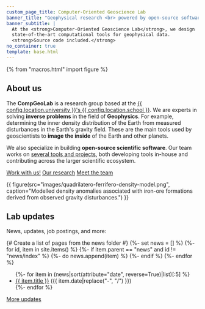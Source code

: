 ```yaml
---
custom_page_title: Computer-Oriented Geoscience Lab
banner_title: "Geophysical research <br> powered by open-source software"
banner_subtitle: |
  At the <strong>Computer-Oriented Geoscience Lab</strong>, we design
  state-of-the-art computational tools for geophysical data.
  <strong>Source code included.</strong>
no_container: true
template: base.html
---
```


{% from "macros.html" import figure %}

<div class="container-fluid overflow-hidden" style="background-color: var(--bs-gray-200);">
<div class="container page-section">

## About us

<div class="row gy-5 gx-5">
<div class="col-md-7">

The **CompGeoLab** is a research group based at the
[{{ config.location.university }}'s {{ config.location.school }}][uol].
We are experts in solving **inverse problems** in the field of **Geophysics**.
For example, determining the inner density distribution of the Earth from
measured disturbances in the Earth's gravity field.
These are the main tools used by geoscientists to **image the inside** of the
Earth and other planets.

We also specialize in building **open-source scientific software**.
Our team works on [several tools and projects](/software), both developing
tools in-house and contributing across the larger scientific ecosystem.

<div class="mt-5">
<a class="btn clab-button mb-4 me-2" href="/contact">Work with us!</a>
<a class="btn clab-button-outline mb-4 me-2" href="/research">Our research</a>
<a class="btn clab-button-outline mb-4 me-2" href="/team">Meet the team</a>
</div>

</div>
<div class="col-md-5">

{{ figure(src="images/quadrilatero-ferrifero-density-model.png", caption="Modelled density anomalies associated with iron-ore formations derived from observed gravity disturbances.") }}

</div>
</div>

</div>
</div>
<div class="container-fluid">
<div class="container page-section">

## Lab updates

News, updates, job postings, and more:

{# Create a list of pages from the news folder #}
{%- set news = [] %}
{%- for id, item in site.items() %}
  {%- if item.parent == "news" and id != "news/index" %}
    {%- do news.append(item) %}
  {%- endif %}
{%- endfor %}

<ul class="mt-4">
{%- for item in (news|sort(attribute="date", reverse=True)|list)[:5] %}
<li>
<a href="/{{ item.path }}">{{ item.title }}</a>
<span class="text-muted fs-6">({{ item.date|replace("-", "/") }})</span>
</li>
{%- endfor %}
</ul>

<a class="btn btn-outline-primary mt-3" href="/news">More updates <i class="far fa-arrow-alt-circle-right ms-1" aria-hidden="true"></i></a>

</div>
</div>

[uol]: https://www.liverpool.ac.uk/earth-ocean-and-ecological-sciences/
